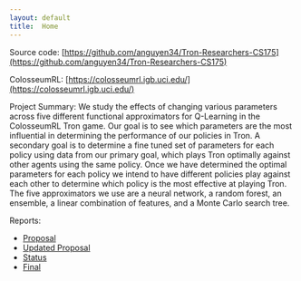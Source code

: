 ```yaml
---
layout: default
title:  Home
---
```


Source code: [https://github.com/anguyen34/Tron-Researchers-CS175](https://github.com/anguyen34/Tron-Researchers-CS175)

ColosseumRL: [https://colosseumrl.igb.uci.edu/](https://colosseumrl.igb.uci.edu/)

Project Summary:
We study the effects of changing various parameters across five different functional approximators for Q-Learning in the ColosseumRL Tron game. Our goal is to see which parameters are the most influential in determining the performance of our policies in Tron. A secondary goal is to determine a fine tuned set of parameters for each policy using data from our primary goal, which plays Tron optimally against other agents using the same policy. Once we have determined the optimal parameters for each policy we intend to have different policies play against each other to determine which policy is the most effective at playing Tron. The five approximators we use are a neural network, a random forest, an ensemble, a linear combination of features, and a Monte Carlo search tree.

Reports:

- [Proposal](proposal.html) 
- [Updated Proposal](proposalUpdate.html)
- [Status](status.html)
- [Final](final.html)
